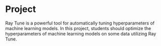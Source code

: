 
# Project

Ray Tune is a powerful tool for automatically tuning hyperparameters of machine learning models. In this project, students should optimize the 
hyperparameters of machine learning models on some data utilizing Ray Tune. 
